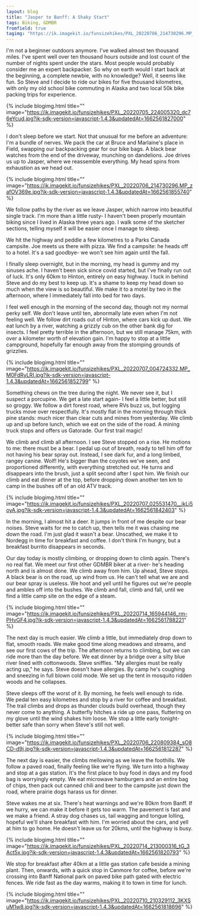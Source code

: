 ```yaml
---
layout: blog
title: "Jasper to Banff: A Shaky Start"
tags: Biking, GDMBR 
fromfield: true
tagimg: "https://ik.imagekit.io/funsizehikes/PXL_20220706_214730296.MP_zafOV369e.jpg?ik-sdk-version=javascript-1.4.3&updatedAt=1662561855740?tr=w-320"
---
```


I'm not a beginner outdoors anymore. I've walked almost ten thousand miles. I've spent well over ten thousand hours outside and lost count of the number of nights spent under the stars. Most people would probably consider me an expert backpacker. So why on earth would I start back at the beginning, a complete newbie, with no knowledge? Well, it seems like fun. So Steve and I decide to ride our bikes for five thousand kilometres, with only my old school bike commuting in Alaska and two local 50k bike packing trips for experience.

{% include blogimg.html
 title=""
 image="https://ik.imagekit.io/funsizehikes/PXL_20220705_224005320_dc76eYcud.jpg?ik-sdk-version=javascript-1.4.3&updatedAt=1662561827000"
%}

I don't sleep before we start. Not that unusual for me before an adventure: I'm a bundle of nerves. We pack the car at Bruce and Marlaine's place in Field, swapping our backpacking gear for our bike bags. A black bear watches from the end of the driveway, munching on dandelions. Joe drives us up to Jasper, where we reassemble everything. My head spins from exhaustion as we head out. 

{% include blogimg.html
 title=""
 image="https://ik.imagekit.io/funsizehikes/PXL_20220706_214730296.MP_zafOV369e.jpg?ik-sdk-version=javascript-1.4.3&updatedAt=1662561855740"
%}

We follow paths by the river as we leave Jasper, which narrow into beautiful single track. I'm more than a little rusty- I haven't been properly mountain biking since I lived in Alaska three years ago. I walk some of the sketcher sections, telling myself it will be easier once I manage to sleep.

We hit the highway and peddle a few kilometres to a Parks Canada campsite. Joe meets us there with pizza. We find a campsite: he heads off to a hotel. It's a sad goodbye- we won't see him again until the fall.

I finally sleep overnight, but in the morning, my head is gummy and my sinuses ache. I haven't been sick since covid started, but I've finally run out of luck. It's only 60km to Hinton, entirely on easy highway. I tuck in behind Steve and do my best to keep up. It's a shame to keep my head down so much when the view is so beautiful. We make it to a motel by two in the afternoon, where I immediately fall into bed for two days.

I feel well enough in the morning of the second day, though not my normal perky self. We don't leave until ten, abnormally late even when I'm not feeling well. We follow dirt roads out of Hinton, where cars kick up dust. We eat lunch by a river, watching a grizzly cub on the other bank dig for insects. I feel pretty terrible in the afternoon, but we still manage 75km, with over a kilometer worth of elevation gain. I'm happy to stop at a little campground, hopefully far enough away from the stomping grounds of grizzlies.

{% include blogimg.html
 title=""
 image="https://ik.imagekit.io/funsizehikes/PXL_20220707_004724332.MP_M0FdRyLRI.jpg?ik-sdk-version=javascript-1.4.3&updatedAt=1662561852799"
%}

Something chews on the tree during the night. We never see it, but I suspect a porcupine. We get a late start again- I feel a little better, but still so groggy. We follow a dirt forest road, where RVs buzz us, but logging trucks move over respectfully. It's mostly flat in the morning through thick pine stands: much nicer than clear cuts and mines from yesterday. We climb up and up before lunch, which we eat on the side of the road. A mining truck stops and offers us Gatorade. Our first trail magic!

We climb and climb all afternoon. I see Steve stopped on a rise. He motions to me: there must be a bear. I pedal up out of breath, ready to tell him off for not having his bear spray out. Instead, I see dark fur, and a long limbed, rangey canine. Wolf! He's bigger than the coyotes we've seen, and proportioned differently, with everything stretched out. He turns and disappears into the brush, just a split second after I spot him. We finish our climb and eat dinner at the top, before dropping down another ten km to camp in the bushes off of an old ATV track. 

{% include blogimg.html
 title=""
 image="https://ik.imagekit.io/funsizehikes/PXL_20220707_025531470__ikLj5oyA.jpg?ik-sdk-version=javascript-1.4.3&updatedAt=1662561842403"
%}

In the morning, I almost hit a deer. It jumps in front of me despite our bear noises. Steve waits for me to catch up, then tells me it was chasing me down the road. I'm just glad it wasn't a bear. Unscathed, we make it to Nordegg in time for breakfast and coffee. I don't think I'm hungry, but a breakfast burrito disappears in seconds.

Our day today is mostly climbing, or dropping down to climb again. There's no real flat. We meet our first other GDMBR biker at a river- he's heading north and is almost done. We climb away from him. Up ahead, Steve stops. A black bear is on the road, up wind from us. He can't tell what we are and our bear spray is useless. We hoot and yell until he figures out we're people and ambles off into the bushes. We climb and fall, climb and fall, until we find a little camp site on the edge of a steam.

{% include blogimg.html
 title=""
 image="https://ik.imagekit.io/funsizehikes/PXL_20220714_165944146_rm-PHvGF4.jpg?ik-sdk-version=javascript-1.4.3&updatedAt=1662561788221"
%}

The next day is much easier. We climb a little, but immediately drop down to flat, smooth roads. We make good time along meadows and streams, and see our first cows of the trip. The afternoon returns to climbing, but we can ride more than the day before. We eat dinner by a bridge over a silty blue river lined with cottonwoods. Steve sniffles. "My allergies must be really acting up," he says. Steve doesn't have allergies. By camp he's coughing and sneezing in full blown cold mode. We set up the tent in mosquito ridden woods and he collapses.

Steve sleeps off the worst of it. By morning, he feels well enough to ride. We pedal ten easy kilometres and stop by a river for coffee and breakfast. The trail climbs and drops as thunder clouds build overhead, though they never come to anything. A butterfly hitches a ride up one pass, fluttering on my glove until the wind shakes him loose. We stop a little early tonight- better safe than sorry when Steve's still not well.

{% include blogimg.html
 title=""
 image="https://ik.imagekit.io/funsizehikes/PXL_20220706_220809384_sO8CD-d9j.jpg?ik-sdk-version=javascript-1.4.3&updatedAt=1662561812287"
%}

The next day is easier, the climbs mellowing as we leave the foothills. We follow a paved road, finally feeling like we're flying. We turn into a highway and stop at a gas station. It's the first place to buy food in days and my food bag is worryingly empty. We eat microwave hamburgers and an entire bag of chips, then pack out canned chili and beer to the campsite just down the road, where prairie dogs harass us for dinner.

Steve wakes me at six. There's heat warnings and we're 80km from Banff. If we hurry, we can make it before it gets too warm. The pavement is fast and we make a friend. A stray dog chases us, tail wagging and tongue lolling, hopeful we'll share breakfast with him. I'm worried about the cars, and yell at him to go home. He doesn't leave us for 20kms, until the highway is busy.

{% include blogimg.html
 title=""
 image="https://ik.imagekit.io/funsizehikes/PXL_20220714_213000316_tG_3Act5x.jpg?ik-sdk-version=javascript-1.4.3&updatedAt=1662561820793"
%}

We stop for breakfast after 40km at a little gas station cafe beside a mining plant. Then, onwards, with a quick stop in Canmore for coffee, before we're crossing into Banff National park on paved bike path gated with electric fences. We ride fast as the day warms, making it to town in time for lunch.

{% include blogimg.html
 title=""
 image="https://ik.imagekit.io/funsizehikes/PXL_20220710_210329112_3KXSuM1w8.jpg?ik-sdk-version=javascript-1.4.3&updatedAt=1662561818696"
%}
